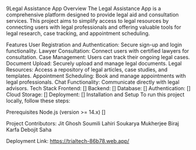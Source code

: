 9Legal Assistance App
Overview
The Legal Assistance App is a comprehensive platform designed to provide legal aid and consultation services. This project aims to simplify access to legal resources by connecting users with legal professionals and offering valuable tools for legal research, case tracking, and appointment scheduling.

Features
User Registration and Authentication: Secure sign-up and login functionality.
Lawyer Consultation: Connect users with certified lawyers for consultation.
Case Management: Users can track their ongoing legal cases.
Document Upload: Securely upload and manage legal documents.
Legal Resources: Access a repository of legal articles, case studies, and templates.
Appointment Scheduling: Book and manage appointments with legal professionals.
Chat Functionality: Communicate directly with legal advisors.
Tech Stack
Frontend: []
Backend: []
Database: []
Authentication: []
Cloud Storage: []
Deployment: []
Installation and Setup
To run this project locally, follow these steps:

Prerequisites
Node.js (version >= 14.x)
[]

Project Contributors:
Jit Ghosh
Soumili Lahiri
Soukarya Mukherjee
Biraj Karfa
Debojit Saha

Deployment Link: https://trialtech-86b78.web.app/
